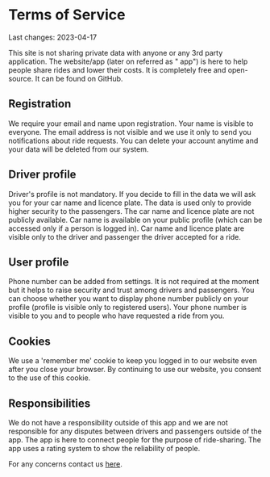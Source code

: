 # Terms of Service

Last changes: 2023-04-17

This site is not sharing private data with anyone or any 3rd party application. The website/app (later on referred as "
app") is here to help people
share rides and lower their costs.
It is completely free and open-source. It can be found on GitHub.

## Registration

We require your email and name upon registration. Your name is visible to everyone. The email address is not visible and
we
use it only to send you notifications about ride requests. You can delete your account anytime and your data will be
deleted from our system.

## Driver profile

Driver's profile is not mandatory. If you decide to fill in the data we will ask you for your car name and licence
plate. The data is used only to provide higher security to the passengers. The car name and licence plate are not
publicly
available. Car name is available on your public profile (which can be accessed only if a person is logged in).
Car name and licence plate are visible only to the driver and passenger the driver accepted for a ride.

## User profile

Phone number can be added from settings. It is not required at the moment but it helps to raise security and trust among
drivers and passengers.
You can choose whether you want to display phone number publicly on your profile (profile is visible only to registered
users). Your phone number is visible to you and to people who have requested a ride from you.

## Cookies

We use a 'remember me' cookie to keep you logged in to our website even after you close your browser. By continuing to
use our website, you consent to the use of this cookie.

## Responsibilities

We do not have a responsibility outside of this app and we are not responsible for any disputes between drivers and
passengers outside of the app. The app is here to connect people for the purpose of ride-sharing. The app uses a rating
system to show the reliability of people.

For any concerns contact us [here](https://www.yugoauto.com/contact/contact).
